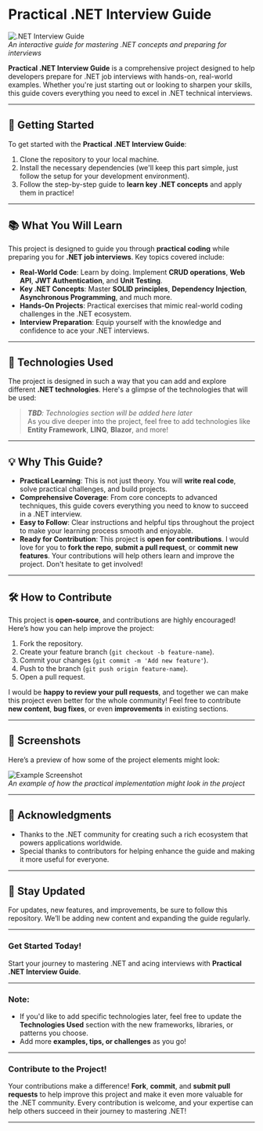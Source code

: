 # Practical .NET Interview Guide

![.NET Interview Guide](https://via.placeholder.com/1200x400.png)  
_An interactive guide for mastering .NET concepts and preparing for interviews_

**Practical .NET Interview Guide** is a comprehensive project designed to help developers prepare for .NET job interviews with hands-on, real-world examples. Whether you're just starting out or looking to sharpen your skills, this guide covers everything you need to excel in .NET technical interviews.

---

## 🚀 **Getting Started**

To get started with the **Practical .NET Interview Guide**:

1. Clone the repository to your local machine.
2. Install the necessary dependencies (we'll keep this part simple, just follow the setup for your development environment).
3. Follow the step-by-step guide to **learn key .NET concepts** and apply them in practice!

---

## 📚 **What You Will Learn**

This project is designed to guide you through **practical coding** while preparing you for **.NET job interviews**. Key topics covered include:

- **Real-World Code**: Learn by doing. Implement **CRUD operations**, **Web API**, **JWT Authentication**, and **Unit Testing**.
- **Key .NET Concepts**: Master **SOLID principles**, **Dependency Injection**, **Asynchronous Programming**, and much more.
- **Hands-On Projects**: Practical exercises that mimic real-world coding challenges in the .NET ecosystem.
- **Interview Preparation**: Equip yourself with the knowledge and confidence to ace your .NET interviews.

---

## 🔧 **Technologies Used**

The project is designed in such a way that you can add and explore different **.NET technologies**. Here's a glimpse of the technologies that will be used:

> _**TBD**: Technologies section will be added here later_  
> As you dive deeper into the project, feel free to add technologies like **Entity Framework**, **LINQ**, **Blazor**, and more! 

---

## 💡 **Why This Guide?**

- **Practical Learning**: This is not just theory. You will **write real code**, solve practical challenges, and build projects.
- **Comprehensive Coverage**: From core concepts to advanced techniques, this guide covers everything you need to know to succeed in a .NET interview.
- **Easy to Follow**: Clear instructions and helpful tips throughout the project to make your learning process smooth and enjoyable.
- **Ready for Contribution**: This project is **open for contributions**. I would love for you to **fork the repo**, **submit a pull request**, or **commit new features**. Your contributions will help others learn and improve the project. Don't hesitate to get involved!

---

## 🛠️ **How to Contribute**

This project is **open-source**, and contributions are highly encouraged! Here’s how you can help improve the project:

1. Fork the repository.
2. Create your feature branch (`git checkout -b feature-name`).
3. Commit your changes (`git commit -m 'Add new feature'`).
4. Push to the branch (`git push origin feature-name`).
5. Open a pull request.

I would be **happy to review your pull requests**, and together we can make this project even better for the whole community! Feel free to contribute **new content**, **bug fixes**, or even **improvements** in existing sections.

---

## 📸 **Screenshots**

Here’s a preview of how some of the project elements might look:

![Example Screenshot](https://via.placeholder.com/1200x600.png)  
_An example of how the practical implementation might look in the project_

---

## 🤝 **Acknowledgments**

- Thanks to the .NET community for creating such a rich ecosystem that powers applications worldwide.
- Special thanks to contributors for helping enhance the guide and making it more useful for everyone.

---

## 📣 **Stay Updated**

For updates, new features, and improvements, be sure to follow this repository. We’ll be adding new content and expanding the guide regularly.

---

### **Get Started Today!**
Start your journey to mastering .NET and acing interviews with **Practical .NET Interview Guide**.

---

### **Note**:  
- If you'd like to add specific technologies later, feel free to update the **Technologies Used** section with the new frameworks, libraries, or patterns you choose.  
- Add more **examples, tips, or challenges** as you go!

---

### **Contribute to the Project!**
Your contributions make a difference! **Fork**, **commit**, and **submit pull requests** to help improve this project and make it even more valuable for the .NET community. Every contribution is welcome, and your expertise can help others succeed in their journey to mastering .NET!

---

